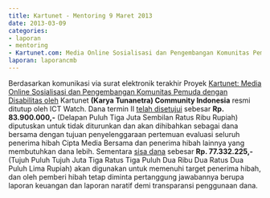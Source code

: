 ```yaml
---
title: Kartunet - Mentoring 9 Maret 2013
date: 2013-03-09
categories:
- laporan
- mentoring
- Kartunet.com: Media Online Sosialisasi dan Pengembangan Komunitas Pemuda dengan Disabilitas
laporan: laporancmb
---
```


 Berdasarkan komunikasi via surat elektronik terakhir Proyek [Kartunet: Media Online Sosialisasi dan Pengembangan Komunitas Pemuda dengan Disabilitas oleh](http://wiki.ciptamedia.org/wiki/Kartunet:_Media_Online_Sosialisasi_dan_Pengembangan_Komunitas_Pemuda_dengan_Disabilitas) Kartunet **(Karya Tunanetra) Community Indonesia** resmi ditutup oleh ICT Watch. Dana termin II [telah disetujui](http://www.wikimedia.or.id/wiki/Tabel_penerima_hibah) sebesar **Rp. 83.900.000,-** (Delapan Puluh Tiga Juta Sembilan Ratus Ribu Rupiah) diputuskan untuk tidak diturunkan dan akan dihibahkan sebagai dana bersama dengan tujuan penyelenggaraan pertemuan evaluasi seluruh penerima hibah Cipta Media Bersama dan penerima hibah lainnya yang membutuhkan dana lebih. Sementara [sisa dana](http://wiki.ciptamedia.org/wiki/Kartunet.com/Laporan_Penggunaan_Dana) sebesar **Rp. 77.332.225,-** (Tujuh Puluh Tujuh Juta Tiga Ratus Tiga Puluh Dua Ribu Dua Ratus Dua Puluh Lima Rupiah) akan digunakan untuk memenuhi target penerima hibah, dan oleh pemberi hibah tetap diminta pertanggung jawabannya berupa laporan keuangan dan laporan naratif demi transparansi penggunaan dana.
